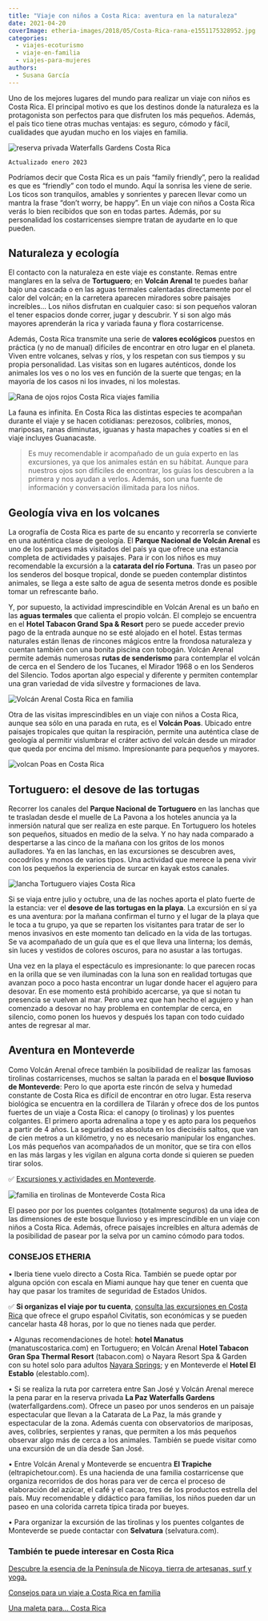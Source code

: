 ```yaml
---
title: "Viaje con niños a Costa Rica: aventura en la naturaleza"
date: 2021-04-20
coverImage: etheria-images/2018/05/Costa-Rica-rana-e1551175328952.jpg
categories: 
  - viajes-ecoturismo
  - viaje-en-familia
  - viajes-para-mujeres
authors: 
  - Susana García
---
```


Uno de los mejores lugares del mundo para realizar un viaje con niños es Costa Rica. El 
principal motivo es que los destinos donde la naturaleza es la protagonista son 
perfectos para que disfruten los más pequeños. Además, el país tico tiene otras muchas 
ventajas: es seguro, cómodo y fácil, cualidades que ayudan mucho en los viajes en 
familia. 

![reserva privada Waterfalls Gardens Costa Rica](etheria-images/2018/05/Costa-Rica-Tucan-e1551175189452.jpg "En la reserva privada Waterfalls Gardens se puede interactuar con los tucanes. © Susana García.")

```
Actualizado enero 2023
```

Podríamos decir que Costa Rica es un país “family friendly”, pero la realidad es que es 
“friendly” con todo el mundo. Aquí la sonrisa les viene de serie. Los ticos son 
tranquilos, amables y sonrientes y parecen llevar como un mantra la frase “don’t worry, 
be happy”. En un viaje con niños a Costa Rica verás lo bien recibidos que son en todas 
partes. Además, por su personalidad los costarricenses siempre tratan de ayudarte en lo 
que pueden. 

## Naturaleza y ecología

El contacto con la naturaleza en este viaje es constante. Remas entre manglares en la 
selva de **Tortuguero**; en **Volcán Arenal** te puedes bañar bajo una cascada o en las 
aguas termales calentadas directamente por el calor del volcán; en la carretera aparecen 
miradores sobre paisajes increíbles… Los niños disfrutan en cualquier caso: si son 
pequeños valoran el tener espacios donde correr, jugar y descubrir. Y si son algo más 
mayores aprenderán la rica y variada fauna y flora costarricense. 

Además, Costa Rica transmite una serie de **valores ecológicos** puestos en práctica (y 
no de manual) difíciles de encontrar en otro lugar en el planeta. Viven entre volcanes, 
selvas y ríos, y los respetan con sus tiempos y su propia personalidad. Las visitas son 
en lugares auténticos, donde los animales los ves o no los ves en función de la suerte 
que tengas; en la mayoría de los casos ni los invades, ni los molestas. 

![Rana de ojos rojos Costa Rica viajes familia](etheria-images/2018/05/Costa-Rica-rana-e1551175328952.jpg "Rana de ojos rojos.")

La fauna es infinita. En Costa Rica las distintas especies te acompañan durante el viaje 
y se hacen cotidianas: perezosos, colibríes, monos, mariposas, ranas diminutas, iguanas 
y hasta mapaches y coatíes si en el viaje incluyes Guanacaste. 

> Es muy recomendable ir acompañado de un guía experto en las excursiones, ya que los 
> animales están en su hábitat. Aunque para nuestros ojos son difíciles de encontrar, los 
> guías los descubren a la primera y nos ayudan a verlos. Además, son una fuente de 
> información y conversación ilimitada para los niños. 

## Geología viva en los volcanes

La orografía de Costa Rica es parte de su encanto y recorrerla se convierte en una 
auténtica clase de geología. El **Parque Nacional de Volcán Arenal** es uno de los 
parques más visitados del país ya que ofrece una estancia completa de actividades y 
paisajes. Para ir con los niños es muy recomendable la excursión a la **catarata del río 
Fortuna**. Tras un paseo por los senderos del bosque tropical, donde se pueden 
contemplar distintos animales, se llega a este salto de agua de sesenta metros donde es 
posible tomar un refrescante baño. 

Y, por supuesto, la actividad imprescindible en Volcán Arenal es un baño en las **aguas 
termales** que calienta el propio volcán. El complejo se encuentra en el **Hotel Tabacon 
Grand Spa & Resort** pero se puede acceder previo pago de la entrada aunque no se esté 
alojado en el hotel. Estas termas naturales están llenas de rincones mágicos entre la 
frondosa naturaleza y cuentan también con una bonita piscina con tobogán. Volcán Arenal 
permite además numerosas **rutas de senderismo** para contemplar el volcán de cerca en 
el Sendero de los Tucanes, el Mirador 1968 o en los Senderos del Silencio. Todos aportan 
algo especial y diferente y permiten contemplar una gran variedad de vida silvestre y 
formaciones de lava. 

![Volcán Arenal Costa Rica en familia](etheria-images/2018/05/Costa-Rica-Volcan-Arenal-e1551175437172.jpg "Volcán Arenal.")

Otra de las visitas imprescindibles en un viaje con niños a Costa Rica, aunque sea sólo 
en una parada en ruta, es el **Volcán Poas**. Ubicado entre paisajes tropicales que 
quitan la respiración, permite una auténtica clase de geología al permitir vislumbrar el 
cráter activo del volcán desde un mirador que queda por encima del mismo. Impresionante 
para pequeños y mayores. 

![volcan Poas en Costa Rica](etheria-images/2018/05/Costa-Rica-crater-volcan-Poas-e1551175472897.jpg "Cráter del volcán Poas. © Susana García.")

## Tortuguero: el desove de las tortugas

Recorrer los canales del **Parque Nacional de Tortuguero** en las lanchas que te 
trasladan desde el muelle de La Pavona a los hoteles anuncia ya la inmersión natural que 
ser realiza en este parque. En Tortuguero los hoteles son pequeños, situados en medio de 
la selva. Y no hay nada comparado a despertarse a las cinco de la mañana con los gritos 
de los monos aulladores. Ya en las lanchas, en las excursiones se descubren aves, 
cocodrilos y monos de varios tipos. Una actividad que merece la pena vivir con los 
pequeños la experiencia de surcar en kayak estos canales. 

![lancha Tortuguero viajes  Costa Rica](etheria-images/2018/05/Costa-Rica-Tortuguero-lancha-e1551175529402.jpg "Lancha en los canales de Tortuguero. © Susana García.")

Si se viaja entre julio y octubre, una de las noches aporta el plato fuerte de la 
estancia: ver el **desove de las tortugas en la playa**. La excursión en sí ya es una 
aventura: por la mañana confirman el turno y el lugar de la playa que le toca a tu 
grupo, ya que se reparten los visitantes para tratar de ser lo menos invasivos en este 
momento tan delicado en la vida de las tortugas. Se va acompañado de un guía que es el 
que lleva una linterna; los demás, sin luces y vestidos de colores oscuros, para no 
asustar a las tortugas. 

Una vez en la playa el espectáculo es impresionante: lo que parecen rocas en la orilla 
que se ven iluminadas con la luna son en realidad tortugas que avanzan poco a poco hasta 
encontrar un lugar donde hacer el agujero para desovar. En ese momento está prohibido 
acercarse, ya que si notan tu presencia se vuelven al mar. Pero una vez que han hecho el 
agujero y han comenzado a desovar no hay problema en contemplar de cerca, en silencio, 
como ponen los huevos y después los tapan con todo cuidado antes de regresar al mar. 

## Aventura en Monteverde

Como Volcán Arenal ofrece también la posibilidad de realizar las famosas tirolinas 
costarricenses, muchos se saltan la parada en el **bosque lluvioso de Monteverde**: Pero 
lo que aporta este rincón de selva y humedad constante de Costa Rica es difícil de 
encontrar en otro lugar. Esta reserva biológica se encuentra en la cordillera de Tilarán 
y ofrece dos de los puntos fuertes de un viaje a Costa Rica: el canopy (o tirolinas) y 
los puentes colgantes. El primero aporta adrenalina a tope y es apto para los pequeños a 
partir de 4 años. La seguridad es absoluta en los dieciséis saltos, que van de cien 
metros a un kilómetro, y no es necesario manipular los enganches. Los más pequeños van 
acompañados de un monitor, que se tira con ellos en las más largas y les vigilan en 
alguna corta donde si quieren se pueden tirar solos. 

✅ [Excursiones y actividades en 
Monteverde](https://www.civitatis.com/es/monteverde/?aid=10211). 

![familia en tirolinas de Monteverde Costa Rica](etheria-images/2018/05/Costa-Rica-Monteverde-canopy.jpg "Los monitores acompañan a los niños en las tirolinas de Monteverde. © Susana García.")

El paseo por por los puentes colgantes (totalmente seguros) da una idea de las 
dimensiones de este bosque lluvioso y es imprescindible en un viaje con niños a Costa 
Rica. Además, ofrece paisajes increíbles en altura además de la posibilidad de pasear 
por la selva por un camino cómodo para todos. 

### CONSEJOS ETHERIA

• Iberia tiene vuelo directo a Costa Rica. También se puede optar por alguna opción con 
escala en Miami aunque hay que tener en cuenta que hay que pasar los tramites de 
seguridad de Estados Unidos. 

✅ **Si organizas el viaje por tu cuenta**, [consulta las excursiones en Costa 
Rica](https://www.civitatis.com/es/costa-rica/?aid=10211) que ofrece el grupo español 
Civitatis, son económicas y se pueden cancelar hasta 48 horas, por lo que no tienes nada 
que perder. 

• Algunas recomendaciones de hotel: **hotel Manatus** (manatuscostarica.com) en 
Tortuguero; en Volcán Arenal **Hotel Tabacon Gran Spa Thermal Resort** (tabacon.com) o 
Nayara Resort Spa & Garden con su hotel solo para adultos [Nayara 
Springs](https://etheriamagazine.com/2018/05/04/hotelnayaraspringsvolcanarenalcostarica/); 
y en Monteverde el **Hotel El Establo** (elestablo.com). 

• Si se realiza la ruta por carretera entre San José y Volcán Arenal merece la pena 
parar en la reserva privada **La Paz Waterfalls Gardens** (waterfallgardens.com). Ofrece 
un paseo por unos senderos en un paisaje espectacular que llevan a la Catarata de La 
Paz, la más grande y espectacular de la zona. Además cuenta con observatorios de 
mariposas, aves, colibríes, serpientes y ranas, que permiten a los más pequeños observar 
algo más de cerca a los animales. También se puede visitar como una excursión de un día 
desde San José. 

• Entre Volcán Arenal y Monteverde se encuentra **El Trapiche** (eltrapichetour.com). Es 
una hacienda de una familia costarricense que organiza recorridos de dos horas para ver 
de cerca el proceso de elaboración del azúcar, el café y el cacao, tres de los productos 
estrella del país. Muy recomendable y didáctico para familias, los niños pueden dar un 
paseo en una colorida carreta típica tirada por bueyes. 

• Para organizar la excursión de las tirolinas y los puentes colgantes de Monteverde se 
puede contactar con **Selvatura** (selvatura.com). 

### También te puede interesar en Costa Rica

[Descubre la esencia de la Península de Nicoya, tierra de artesanas, surf y 
yoga.](https://etheriamagazine.com/2022/07/15/que-ver-peninsula-nicoya-costa-rica/) 

[Consejos para un viaje a Costa Rica en 
familia](https://etheriamagazine.com/2018/05/04/consejos-para-un-viaje-a-costa-rica-en-familia/) 

[Una maleta para… Costa 
Rica](https://etheriamagazine.com/2018/05/28/una-maleta-para-costa-rica/)
